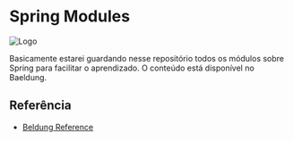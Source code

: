 # Spring Modules

![Logo](https://devkico.itexto.com.br/wp-content/uploads/2014/08/spring-boot-project-logo.png)

Basicamente estarei guardando nesse repositório todos os módulos sobre Spring para facilitar o aprendizado. O conteúdo está disponível no Baeldung.


## Referência

 - [Beldung Reference](https://www.baeldung.com/spring-boot)

